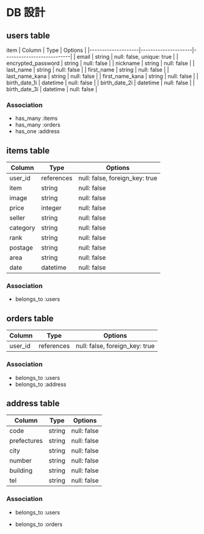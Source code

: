 # DB 設計

## users table
item 
| Column             | Type                | Options                   |
|--------------------|---------------------|---------------------------|
| email              | string              | null: false, unique: true |
| encrypted_password | string              | null: false               |
| nickname           | string              | null: false               |
| last_name          | string              | null: false               |
| first_name         | string              | null: false               |
| last_name_kana     | string              | null: false               |
| first_name_kana    | string              | null: false               |
| birth_date_1i      | datetime            | null: false               |
| birth_date_2i      | datetime            | null: false               |
| birth_date_3i      | datetime            | null: false               |
### Association

* has_many :items
* has_many :orders
* has_one :address

## items table

| Column             | Type       | Options                        |
|--------------------|------------|--------------------------------|
| user_id            | references | null: false, foreign_key: true |
| item               | string     | null: false                    |
| image              | string     | null: false                    |
| price              | integer    | null: false                    |
| seller             | string     | null: false                    |
| category           | string     | null: false                    |
| rank               | string     | null: false                    |
| postage            | string     | null: false                    |
| area               | string     | null: false                    |
| date               | datetime   | null: false                    |

### Association

- belongs_to :users

## orders table

| Column      | Type       | Options                        |
|-------------|------------|--------------------------------|
| user_id     | references | null: false, foreign_key: true |

### Association

- belongs_to :users
- belongs_to :address

## address table

| Column      | Type       | Options                        |
|-------------|------------|--------------------------------|
| code        | string     | null: false                    |
| prefectures | string     | null: false                    |
| city        | string     | null: false                    |
| number      | string     | null: false                    |
| building    | string     | null: false                    |
| tel         | string     | null: false                    |

### Association

- belongs_to :users
* belongs_to :orders